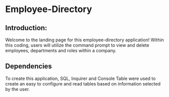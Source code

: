 # Employee-Directory

## Introduction:
Welcome to the landing page for this employee-directory application! Within this coding, users will utilize the command prompt to view and delete employees, departments and roles within a company.

## Dependencies
To create this application, SQL, Inquirer and Console Table were used to create an easy to configure and read tables based on information selected by the user.
